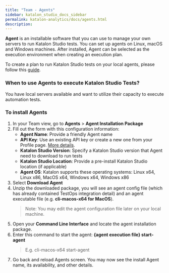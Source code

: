 ```yaml
---
title: "Team - Agents" 
sidebar: katalon_studio_docs_sidebar
permalink: katalon-analytics/docs/agents.html 
description: 
---
```

**Agent** is an installable software that you can use to manage your own servers to run Katalon Studio tests. You can set up agents on Linux, macOS and Windows machines. After installed, Agent can be selected as the execution environment when creating an execution plan. 

To create a plan to run Katalon Studio tests on your local agents, please follow this [guide](grid-local-agents.html).

### When to use Agents to execute Katalon Studio Tests? 

You have local servers available and want to utilize their capacity to execute automation tests.

### To install Agents
1. In your Team view, go to **Agents** > **Agent Installation Package**
2. Fill out the form with this configuration information: 
    * **Agent Name**: Provide a friendly Agent name
    * **API Key**: Use an existing API key or create a new one from your Profile page. [More details](katalon-analytics/docs/ka-api-key.html).
    * **Katalon Studio Version**: Specify a Katalon Studio version that Agent need to download to run tests 
    * **Katalon Studio Location**: Provide a pre-install Katalon Studio location (if applicable)  
    * **Agent OS**: Katalon supports these operating systems: Linux x64, Linux x86, MacOS x64, Windows x64, Windows x86
3. Select **Download Agent**
4. Unzip the downloaded package, you will see an agent config file (which has already contained TestOps integration detail) and an agent executable file (e.g. **cli-macos-x64 for MacOS**). 
    > Note: You may edit the agent configuration file later on your local machine.
 5. Open your **Command Line Interface** and locate the agent installation package. 
6. Enter this command to start the agent: **{agent execution file} start-agent**
    > E.g. cli-macos-x64 start-agent 
7. Go back and reload Agents screen. You may now see the install Agent name, its availability, and other details. 